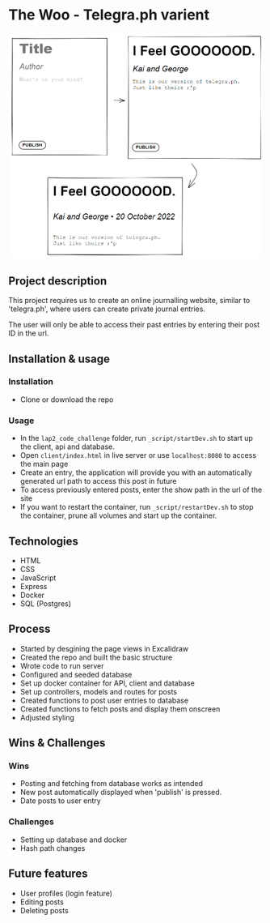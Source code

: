 # The Woo - Telegra.ph varient
![result.png](./results_for_readme.png)
## Project description
This project requires us to create an online journalling website, similar to 'telegra.ph', where users can create private journal entries.

The user will only be able to access their past entries by entering their post ID in the url.

## Installation & usage
### Installation
- Clone or download the repo 

### Usage
- In the `lap2_code_challenge` folder, run `_script/startDev.sh` to start up the client, api and database.
- Open `client/index.html` in live server or use `localhost:8080` to access the main page
- Create an entry, the application will provide you with an automatically generated url path to access this post in future
- To access previously entered posts, enter the show path in the url of the site
- If you want to restart the container, run `_script/restartDev.sh` to stop the container, prune all volumes and start up the container.

## Technologies
- HTML
- CSS
- JavaScript
- Express
- Docker
- SQL (Postgres)

## Process
- Started by desgining the page views in Excalidraw
- Created the repo and built the basic structure
- Wrote code to run server
- Configured and seeded database
- Set up docker container for API, client and database
- Set up controllers, models and routes for posts
- Created functions to post user entries to database
- Created functions to fetch posts and display them onscreen
- Adjusted styling

## Wins & Challenges
### Wins
- Posting and fetching from database works as intended
- New post automatically displayed when 'publish' is pressed.
- Date posts to user entry 

### Challenges
- Setting up database and docker
- Hash path changes

## Future features
- User profiles (login feature)
- Editing posts
- Deleting posts
